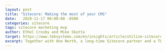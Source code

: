 ```yaml
---
layout: post
title: "Sitecore: Making the most of your CMS"
date:   2020-11-17 00:00:00 -0500
categories: sitecore
tags: sitecore marketing mvp
author: Ethel Crosby and Mike Skutta
target: https://www.teksystems.com/en/insights/article/utilize-sitecore-platform
excerpt: Together with One North, a long-time Sitecore partner and a TEKsystems company, we have built a deep bench of experienced Sitecore experts and consultants, all focused on helping companies maximize their Sitecore investment and ensure it works well with their full MarTech ecosystem. We sat down with two of these experts, our One North Sitecore MVPs Ethel Crosby and Mike Skutta, to give us the nitty-gritty on making the most of your Sitecore investment.
---
```


